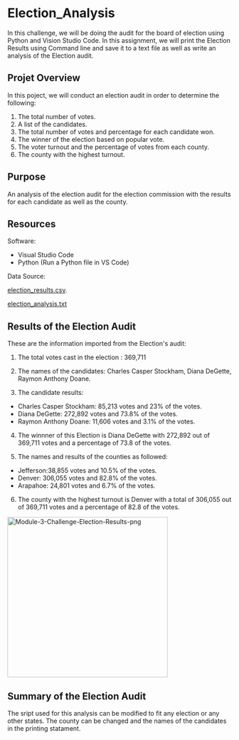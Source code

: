 # Election_Analysis

In this challenge, we will be doing the audit for the board of election using Python and Vision Studio Code. In this assignment, we will print the Election Results using Command line and save it to a text file as well as write an analysis of the Election audit.

## Projet Overview

In this poject, we will conduct an election audit in order to determine the following:

1) The total number of votes.
2) A list of the candidates.
3) The total number of votes and percentage for each candidate won.
4) The winner of the election based on popular vote.
5) The voter turnout and the percentage of votes from each county.
6) The county with the highest turnout.

## Purpose

An analysis of the election audit for the election commission with the results for each candidate as well as the county.

## Resources

Software:

- Visual Studio Code
- Python
(Run a Python file in VS Code)

Data Source:

[election_results.csv](https://github.com/muurid1/Election_Analysis/files/9059472/election_results.csv).

[election_analysis.txt](https://github.com/muurid1/Election_Analysis/files/9059473/election_analysis.txt)

## Results of the Election Audit

These are the information imported from the Election's audit:

1) The total votes cast in the election : 369,711

2) The names of the candidates: Charles Casper Stockham, Diana DeGette, Raymon Anthony Doane.

3) The candidate results:
- Charles Casper Stockham: 85,213 votes and 23% of the votes.
- Diana DeGette: 272,892 votes and 73.8% of the votes.
- Raymon Anthony Doane: 11,606 votes and 3.1% of the votes.

4) The winnner of this Election is Diana DeGette with 272,892 out of 369,711 votes and a percentage of 73.8 of the votes.

5) The names and results of the counties as followed:

- Jefferson:38,855 votes and 10.5% of the votes.
- Denver: 306,055 votes and 82.8% of the votes.
- Arapahoe: 24,801 votes and 6.7% of the votes.

6) The county with the highest turnout is Denver with a total of 306,055 out of 369,711 votes and a percentage of 82.8 of the votes.

<img width="360" alt="Module-3-Challenge-Election-Results-png" src="https://user-images.githubusercontent.com/107282754/177673153-e3713e95-6f6d-43a9-a5e4-643591531cd3.png">

## Summary of the Election Audit

The sript used for this analysis can be modified to fit any election or any other states.
The county can be changed and the names of the candidates in the printing statament.




